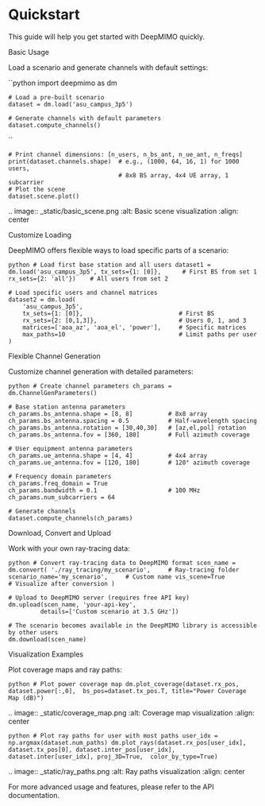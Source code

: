 # Quickstart

This guide will help you get started with DeepMIMO quickly.

Basic Usage

Load a scenario and generate channels with default settings:

``python
    import deepmimo as dm
    
    # Load a pre-built scenario
    dataset = dm.load('asu_campus_3p5')
    
    # Generate channels with default parameters
    dataset.compute_channels()
``

    # Print channel dimensions: [n_users, n_bs_ant, n_ue_ant, n_freqs]
    print(dataset.channels.shape)  # e.g., (1000, 64, 16, 1) for 1000 users, 
                                   # 8x8 BS array, 4x4 UE array, 1 subcarrier
    # Plot the scene
    dataset.scene.plot()

.. image:: _static/basic_scene.png
   :alt: Basic scene visualization
   :align: center

Customize Loading

DeepMIMO offers flexible ways to load specific parts of a scenario:

``python
    # Load first base station and all users
    dataset1 = dm.load('asu_campus_3p5',
                              tx_sets={1: [0]},      # First BS from set 1
                              rx_sets={2: 'all'})    # All users from set 2
``

    # Load specific users and channel matrices
    dataset2 = dm.load(
        'asu_campus_3p5',
        tx_sets={1: [0]},                           # First BS
        rx_sets={2: [0,1,3]},                       # Users 0, 1, and 3
        matrices=['aoa_az', 'aoa_el', 'power'],     # Specific matrices
        max_paths=10                                # Limit paths per user
    )

Flexible Channel Generation

Customize channel generation with detailed parameters:

``python
    # Create channel parameters
    ch_params = dm.ChannelGenParameters()
``

    # Base station antenna parameters
    ch_params.bs_antenna.shape = [8, 8]          # 8x8 array
    ch_params.bs_antenna.spacing = 0.5           # Half-wavelength spacing
    ch_params.bs_antenna.rotation = [30,40,30]   # [az,el,pol] rotation
    ch_params.bs_antenna.fov = [360, 180]        # Full azimuth coverage

    # User equipment antenna parameters
    ch_params.ue_antenna.shape = [4, 4]          # 4x4 array
    ch_params.ue_antenna.fov = [120, 180]        # 120° azimuth coverage

    # Frequency domain parameters
    ch_params.freq_domain = True
    ch_params.bandwidth = 0.1                    # 100 MHz
    ch_params.num_subcarriers = 64

    # Generate channels
    dataset.compute_channels(ch_params)

Download, Convert and Upload

Work with your own ray-tracing data:

``python
    # Convert ray-tracing data to DeepMIMO format
    scen_name = dm.convert(
        './ray_tracing/my_scenario',     # Ray-tracing folder
        scenario_name='my_scenario',     # Custom name
        vis_scene=True                   # Visualize after conversion
    )
``

    # Upload to DeepMIMO server (requires free API key)
    dm.upload(scen_name, 'your-api-key',
             details=['Custom scenario at 3.5 GHz'])
    
    # The scenario becomes available in the DeepMIMO library is accessible by other users
    dm.download(scen_name)

Visualization Examples

Plot coverage maps and ray paths:

``python
    # Plot power coverage map
    dm.plot_coverage(dataset.rx_pos, dataset.power[:,0], 
                    bs_pos=dataset.tx_pos.T,
                    title="Power Coverage Map (dB)")
``

.. image:: _static/coverage_map.png
   :alt: Coverage map visualization
   :align: center

``python
    # Plot ray paths for user with most paths
    user_idx = np.argmax(dataset.num_paths)
    dm.plot_rays(dataset.rx_pos[user_idx], 
                dataset.tx_pos[0],
                dataset.inter_pos[user_idx], 
                dataset.inter[user_idx],
                proj_3D=True, 
                color_by_type=True)
``

.. image:: _static/ray_paths.png
   :alt: Ray paths visualization
   :align: center

For more advanced usage and features, please refer to the API documentation. 